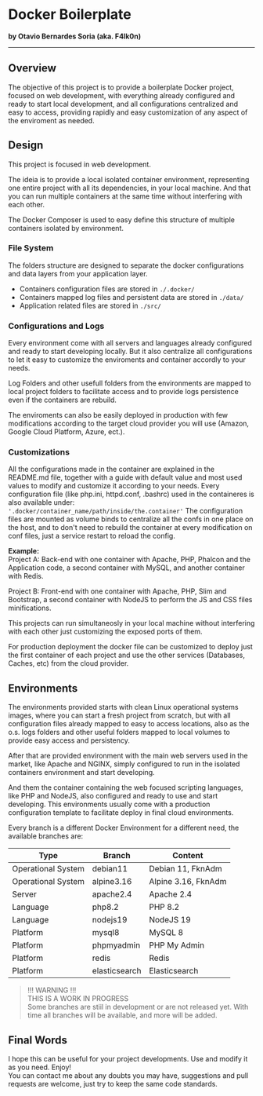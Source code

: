 # Docker Boilerplate
**by Otavio Bernardes Soria (aka. F4lk0n)**

---

## Overview
The objective of this project is to provide a boilerplate Docker project, focused on web development, with everything already configured and ready to start local development, and all configurations centralized and easy to access, providing rapidly and easy customization of any aspect of the enviroment as needed.

## Design
This project is focused in web development. 

The ideia is to provide a local isolated container environment, representing one entire project with all its dependencies, in your local machine. And that you can run multiple containers at the same time without interfering with each other.  

The Docker Composer is used to easy define this structure of multiple containers isolated by environment.

### File System
The folders structure are designed to separate the docker configurations and data layers from your application layer. 
- Containers configuration files are stored in ```./.docker/```
- Containers mapped log files and persistent data are stored in ```./data/```
- Application related files are stored in ```./src/```

### Configurations and Logs
Every environment come with all servers and languages already configured and ready to start developing locally. But it also centralize all configurations to let it easy to customize the enviroments and container accordly to your needs.  

Log Folders and other usefull folders from the environments are mapped to local project folders to facilitate access and to provide logs persistence even if the containers are rebuild.

The enviroments can also be easily deployed in production with few modifications according to the target cloud provider you will use (Amazon, Google Cloud Platform, Azure, ect.).

### Customizations
All the configurations made in the container are explained in the README.md file, together with a guide with default
value and most used values to modify and customize it according to your needs.
Every configuration file (like php.ini, httpd.conf, .bashrc) used in the containeres is also available under:  
`'.docker/container_name/path/inside/the.container'`
The configuration files are mounted as volume binds to centralize all the confs in one place on the host, and to don't
need to rebuild the container at every modification on conf files, just a service restart to reload the config.

**Example:**  
Project A: Back-end with one container with Apache, PHP, Phalcon and the Application code, a second container with MySQL, and another container with Redis.  

Project B: Front-end with one container with Apache, PHP, Slim and Bootstrap, a second container with NodeJS to perform the JS and CSS files minifications.  

This projects can run simultaneosly in your local machine without interfering with each other just customizing the exposed ports of them.  

For production deployment the docker file can be customized to deploy just the first container of each project and use the other services (Databases, Caches, etc) from the cloud provider.

## Environments
The environments provided starts with clean Linux operational systems images, where you can start a fresh project from scratch, but with all configuration files already mapped to easy to access locations, also as the o.s. logs folders and other useful folders mapped to local volumes to provide easy access and persistency.  

After that are provided environment with the main web servers used in the market, like Apache and NGINX, simply configured to run in the isolated containers environment and start developing.

And them the container containing the web focused scripting languages, like PHP and NodeJS, also configured and ready to use and start developing. This environments usually come with a production configuration template to facilitate deploy in final cloud environments.  

Every branch is a different Docker Environment for a different need, the available branches are:  

| Type                 | Branch                             | Content             |
|----------------------|------------------------------------|---------------------|
| Operational System   | debian11                           | Debian 11, FknAdm   |
| Operational System   | alpine3.16                         | Alpine 3.16, FknAdm |
| Server               | apache2.4                          | Apache 2.4          |
| Language             | php8.2                             | PHP 8.2             |
| Language             | nodejs19                           | NodeJS 19           |
| Platform             | mysql8                             | MySQL 8             |
| Platform             | phpmyadmin                         | PHP My Admin        |
| Platform             | redis                              | Redis               |
| Platform             | elasticsearch                      | Elasticsearch       |

> !!! WARNING !!!  
> THIS IS A WORK IN PROGRESS  
> Some branches are stiil in development or are not released yet. With time all branches will be available, and more will be added.

## Final Words
I hope this can be useful for your project developments. Use and modify it as you need. Enjoy!  
You can contact me about any doubts you may have, suggestions and pull requests are welcome, just try to keep the same code standards.

